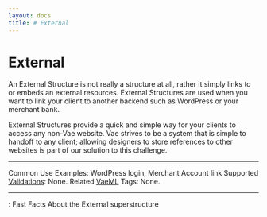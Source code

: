 ```yaml
---
layout: docs
title: # External
---
```


# External

An External Structure is not really a structure at all, rather it simply
links to or embeds an external resources. External Structures are used
when you want to link your client to another backend such as WordPress
or your merchant bank.

External Structures provide a quick and simple way for your clients to
access any non-Vae website. Vae strives to be a system that is simple to
handoff to any client; allowing designers to store references to other
websites is part of our solution to this challenge.

  ---------------------------------------- ----------------------------------------
  Common Use Examples:                     WordPress login, Merchant Account link
  Supported [Validations](#validations):   None.
  Related [VaeML](#vaeml) Tags:            None.
  ---------------------------------------- ----------------------------------------

  : Fast Facts About the External superstructure


